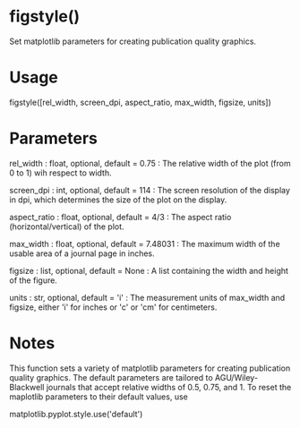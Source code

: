 # figstyle()

Set matplotlib parameters for creating publication quality graphics.

# Usage

figstyle([rel_width, screen_dpi, aspect_ratio, max_width, figsize, units])

# Parameters

rel_width : float, optional, default = 0.75
:   The relative width of the plot (from 0 to 1) wih respect to width.

screen_dpi : int, optional, default = 114
:   The screen resolution of the display in dpi, which determines the
    size of the plot on the display.

aspect_ratio : float, optional, default = 4/3
:   The aspect ratio (horizontal/vertical) of the plot.

max_width : float, optional, default = 7.48031
:   The maximum width of the usable area of a journal page in inches.

figsize : list, optional, default = None
:   A list containing the width and height of the figure.

units : str, optional, default = 'i'
:   The measurement units of max_width and figsize, either 'i' for inches
    or 'c' or 'cm' for centimeters.

# Notes

This function sets a variety of matplotlib parameters for creating
publication quality graphics. The default parameters are tailored to
AGU/Wiley-Blackwell journals that accept relative widths of 0.5, 0.75,
and 1. To reset the maplotlib parameters to their default values, use

matplotlib.pyplot.style.use('default')

